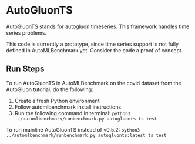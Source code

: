 # AutoGluonTS

AutoGluonTS stands for autogluon.timeseries. This framework handles time series problems.

This code is currently a prototype, since time series support is not fully defined in AutoMLBenchmark yet.
Consider the code a proof of concept.

## Run Steps

To run AutoGluonTS in AutoMLBenchmark on the covid dataset from the AutoGluon tutorial, do the following:

1. Create a fresh Python environment
2. Follow automlbenchmark install instructions
3. Run the following command in terminal: ```python3 ../automlbenchmark/runbenchmark.py autogluonts ts test```

To run mainline AutoGluonTS instead of v0.5.2: ```python3 ../automlbenchmark/runbenchmark.py autogluonts:latest ts test```
